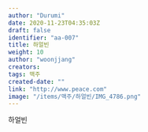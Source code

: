 ```yaml
---
author: "Durumi"
date: 2020-11-23T04:35:03Z
draft: false
identifier: "aa-007"
title: 하얼빈
weight: 10
author: "woonjjang"
creators:
tags: 맥주
created-date: ""
link: "http://www.peace.com"
image: "/items/맥주/하얼빈/IMG_4786.png"
---
```


하얼빈